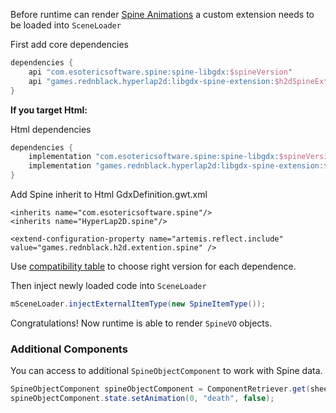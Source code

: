 Before runtime can render [Spine Animations](http://en.esotericsoftware.com/) a custom extension needs to be loaded into `SceneLoader`

First add core dependencies
```groovy
dependencies {
    api "com.esotericsoftware.spine:spine-libgdx:$spineVersion"
    api "games.rednblack.hyperlap2d:libgdx-spine-extension:$h2dSpineExtension"
}
```

<b>If you target Html:</b>

Html dependencies
```groovy
dependencies {
	implementation "com.esotericsoftware.spine:spine-libgdx:$spineVersion:sources"
	implementation "games.rednblack.hyperlap2d:libgdx-spine-extension:$h2dSpineExtension:sources"
}
```

Add Spine inherit to Html GdxDefinition.gwt.xml
```
<inherits name="com.esotericsoftware.spine"/>
<inherits name="HyperLap2D.spine"/>

<extend-configuration-property name="artemis.reflect.include" value="games.rednblack.h2d.extention.spine" />
```


Use [compatibility table](https://github.com/rednblackgames/h2d-libgdx-spine-extension) to choose right version for each dependence.

Then inject newly loaded code into `SceneLoader`

```Java
mSceneLoader.injectExternalItemType(new SpineItemType());
```

Congratulations! Now runtime is able to render `SpineVO` objects.

### Additional Components

You can access to additional `SpineObjectComponent` to work with Spine data.

```Java
SpineObjectComponent spineObjectComponent = ComponentRetriever.get(sheepAnimation, SpineObjectComponent.class);
spineObjectComponent.state.setAnimation(0, "death", false);
```
